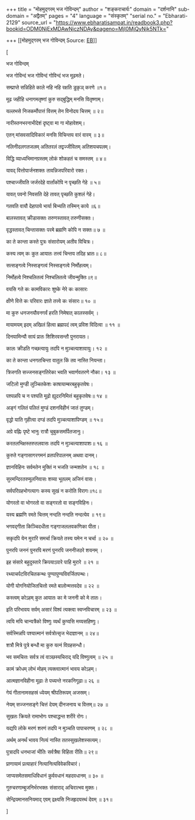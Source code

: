+++
title = "मोहमुद्गरम् भज गोविन्दम्"
author = "शङ्कराचार्यः"
domain = "दर्शनानि"
sub-domain = "अद्वैतम्"
pages = "4"
language = "संस्कृतम्"
"serial no." = "Ebharati-2129"
source_url = "https://www.ebharatisampat.in/readbook3.php?bookid=ODM0NjExMDAwNjczNDAy&pageno=MjI0MjQyNjk5NTk="

+++
[[मोहमुद्गरम् भज गोविन्दम्	Source: [EB](https://www.ebharatisampat.in/readbook3.php?bookid=ODM0NjExMDAwNjczNDAy&pageno=MjI0MjQyNjk5NTk=)]]

\[

भज गोविन्दम्

भज गोविन्दं भज गोविन्दं गोविन्दं भज मूढमते।

सम्प्राप्ते सन्निहिते काले नहि नहि रक्षति डुकृञ् करणे ॥१॥

मूढ जहीहि धनागमतृष्णां कुरु सद्बुद्धिम् मनसि वितृष्णाम्।

यल्लभसे निजकर्मोपात्तं वित्तम् तेन विनोदय चित्तम् ॥ २॥

नारीस्तनभरनाभीदेशं दृष्ट्वा मा गा मोहावेशम्।

एतन् मांसवसादिविकारं मनसि विचिन्तय वारं वारम् ॥ ३॥

नलिनीदलगतजलम् अतितरलं तद्वज्जीवितम् अतिशयचपलम्।

विद्धि व्याध्यभिमानग्रस्तम् लोकं शोकहतं च समस्तम् ॥ ४॥

यावद् वित्तोपार्जनशक्तः तावन्निजपरिवारो रक्तः।

पश्चाज्जीवति जर्जरदेहे वार्तांकोपि न पृच्छति गेहे ॥ ५॥

यावत् पवनो निवसति देहे तावत् पृच्छति कुशलं गेहे।

गतवति वायौ देहापाये भार्या बिभ्यति तस्मिन् काये ॥६॥

बालस्तावत् क्रीडासक्तः तरुणस्तावत् तरुणीसक्तः।

वृद्धस्तावत् चिन्तासक्तः परमे ब्रह्मणि कोपि न सक्तः॥ ७ ॥

का ते कान्ता कस्ते पुत्रः संसारोयम् अतीव विचित्रः।

कस्य त्वम् कः कुत आयातः तत्त्वं चिन्तय तदिह भ्रातः॥ ८॥

सत्सङ्गत्वे निस्सङ्गत्वं निस्सङ्गत्वे निर्मोहत्वम्।

निर्मोहत्वे निश्चलितत्वं निश्चलितत्वे जीवन्मुक्तिः॥९॥

वयसि गते कः कामविकारः शुष्के नेरे कः कासारः

क्षीणे वित्ते कः परिवारः ज्ञाते तत्त्वे कः संसारः॥ १० ॥

मा कुरु धनजनयौवनगर्वं हरति निमेषात् कालस्सर्वम् ।

मायामयम् इदम् अखिलं हित्वा ब्रह्मपदं त्वम् प्रविश विदित्वा ॥ ११ ॥

दिनयामिन्यौ सायं प्रातः शिशिरवसन्तौ पुनरायतः।

कालः क्रीडति गच्छत्यायुः तदपि न मुञ्चत्याशावायुः। १२ ॥

का ते कान्ता धनगतचिन्ता वातुल किं तव नास्ति नियन्ता।

त्रिजगति सज्जनसङ्गतिरेका भवति भवार्णवतरणे नौका। १३ ॥

जटिलो मुण्डी लुञ्चितकेशः काषायाम्बरबहुकृतवेषः।

पश्यन्नपि च न पश्यति मूढो ह्युदरनिमित्तं बहुकृतवेषः॥ १४ ॥

अङ्गं गलितं पलितं मुण्डं दशनविहीनं जातं तुण्डम्।

वृद्धो याति गृहीत्वा दण्डं तदपि मुञ्चत्याशापिण्डम् ॥ १५॥

अग्रे वह्निः पृष्टे भानुः रात्रौ चुबुकसमर्पितजानुः।

करतलभिक्षस्तरुतलवासः तदपि न मुञ्चत्याशापाशः॥ १६ ॥

कुरुते गङ्गासागरगमनं व्रतपरिपालनम् अथवा दानम्।

ज्ञानविहिनः सर्वमतेन मुक्तिं न भजति जन्मशतेन ॥ १८ ॥

सुरमन्दिरतरुमूलनिवासः शय्या भूतलम् अजिनं वासः।

सर्वपरिग्रहभोगत्यागः कस्य सुखं न करोति विरागः॥१८॥

योगरतो वा भोगरतो वा सङ्गरतो वा सङ्गविहिनः।

यस्य ब्रह्मणि रमते चित्तम् नन्दति नन्दति नन्दत्येव ॥ १९॥

भगवद्गीता किञ्चिदधीता गङ्गाजललवकणिका पीता।

सकृदपि येन मुरारि समर्चा क्रियते तस्य यमेन न चर्चा ॥ २० ॥

पुनरपि जननं पुनरपि मरणं पुनरपि जननीजठरे शयनम् ।

इह संसारे बहुदुस्तारे क्रिपयाऽपारे पाहि मुरारे ॥ २१ ॥

रथ्याचर्पटविरचितकन्थः पुण्यापुण्यविवर्जितपन्थः।

योगी योगनियोजितचित्तो रमते बालोन्मत्तवदेव ॥ २२ ॥

कस्त्वम् कोऽहम् कुत आयातः का मे जननी को मे तातः।

इति परिभावय सर्वम् असारं विश्वं त्यक्त्वा स्वप्नविचारम् ॥ २३ ॥

त्वयि मयि चान्यत्रैको विष्णुः व्यर्थं कुप्यसि मय्यसहिष्णुः।

सर्वस्मिन्नपि पश्यात्मानं सर्वत्रोत्सृज भेदाज्ञानम् ॥ २४॥

शत्रौ मित्रे पुत्रे बन्धौ मा कुरु यत्नं विग्रहसन्धौ।

भव समचित्तः सर्वत्र त्वं वाञ्छस्यचिराद् यदि विष्णुत्वम् ॥ २५ ॥

कामं क्रोधम् लोभं मोहम् त्यक्त्वात्मानं भावय कोऽहम्।

आत्मज्ञानविहीना मूढाः ते पच्यन्ते नरकनिगूढाः॥ २६ ॥

गेयं गीतानामसहस्रं ध्येयम् श्रीपतिरूपम् अजस्रम्।

नेयम् सज्जनसङ्गे चित्तं देयम् दीनजनाय च वित्तम्॥ २७ ॥

सुखतः क्रियते रामाभोगः पश्चाद्धन्त शरीरे रोगः।

यद्यपि लोके मरणं शरणं तदपि न मुञ्चति पापाचरणम् ॥ २८ ॥

अर्थम् अनर्थं भावय नित्यं नास्ति ततस्सुखलेशस्सत्यम्।

पुत्रादपि धनभाजां भीतिः सर्वत्रैषा विहिता रीतिः॥ २९॥

प्राणायामं प्रत्याहारं नित्यानित्यविवेकविचारं।

जाप्यसमेतसमाधिविधानं कुर्ववधानं महदवधानम् ॥ ३० ॥

गुरुचरणाम्बुजनिर्भरभक्तः संसाराद् अचिरात्भव मुक्तः।

सेन्द्रियमानसनियमाद् एवम् द्रक्ष्यसि निजहृदयस्थं देवम् ॥ ३१॥

\]
